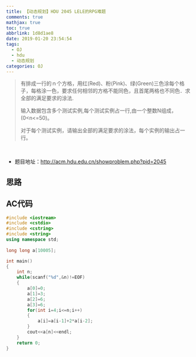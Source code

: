 ```yaml
---
title: 【动态规划】HDU 2045 LELE的RPG难题
comments: true
mathjax: true
toc: true
abbrlink: 1d8d1ae8
date: 2019-01-20 23:54:54
tags:
  - OJ
  - hdu
  - 动态规划
categories: OJ
---
```


  >有排成一行的ｎ个方格，用红(Red)、粉(Pink)、绿(Green)三色涂每个格子，每格涂一色，要求任何相邻的方格不能同色，且首尾两格也不同色．求全部的满足要求的涂法.
  >
  >输入数据包含多个测试实例,每个测试实例占一行,由一个整数N组成，(0<n<=50)。
  >
  >对于每个测试实例，请输出全部的满足要求的涂法，每个实例的输出占一行。

<!-- more -->

​         

- 题目地址：http://acm.hdu.edu.cn/showproblem.php?pid=2045



## 思路



## AC代码

```c++
#include <iostream>
#include <cstdio>
#include <cstring>
#include <string>
using namespace std;
 
long long a[10005];  

int main()  
{  
	int n;  
	while(scanf("%d",&n)!=EOF)  
	{  
		a[0]=0;  
		a[1]=3;  
		a[2]=6;  
		a[3]=6;  
		for(int i=4;i<=n;i++)  
		{  
			a[i]=a[i-1]+2*a[i-2];  
		}  
		cout<<a[n]<<endl;  
	}  
	return 0;  
}  
```

